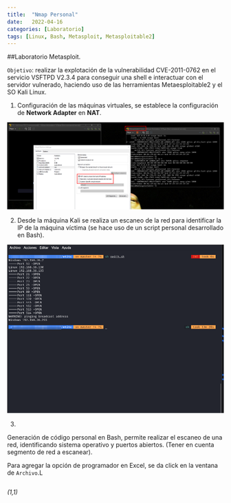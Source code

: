 ```yaml
---
title:  "Nmap Personal"
date:   2022-04-16
categories: [Laboratorio]
tags: [Linux, Bash, Metasploit, Metasploitable2]
---
```

##Laboratorio Metasploit.

`Objetivo`: realizar la explotación de la vulnerabilidad CVE-2011-0762 en el servicio VSFTPD V2.3.4 para conseguir una shell e interactuar con el servidor vulnerado, haciendo uso de las herramientas Metaesploitable2 y el SO Kali Linux. 

1. Configuración de las máquinas virtuales, se establece la configuración de **Network Adapter** en **NAT**.

<!-- IMAGEN -->
![image](/genes/meta/1.png)

2. Desde la máquina Kali se realiza un escaneo de la red para identificar la IP de la máquina víctima (se hace uso de un script personal desarrollado en Bash). 

<!-- IMAGEN -->
![image](/genes/meta/reconocimientoRed.png)

3. 

Generación de código personal en Bash, permite realizar el escaneo de una red, identificando sistema operativo y puertos abiertos. (Tener en cuenta segmento de red a escanear). 

Para agregar la opción de programador en Excel, se da click en la ventana de `Archivo`.L

<!-- BLOQUE DE CODIGO -->
``` bash
```


*(1,1)*
